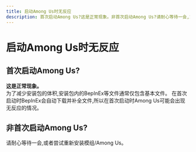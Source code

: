 ```yaml
---
title: 启动Among Us时无反应
description: 首次启动Among Us?这是正常现象。非首次启动Among Us?请耐心等待一会,或者尝试重新安装模组/Among Us。
---
```

# 启动Among Us时无反应
## 首次启动Among Us?
**这是正常现象。**<br>
为了减少安装包的体积,安装包内的BepInEx等文件通常仅包含基本文件。
在首次启动时BepInEx会自动下载并补全文件,所以在首次启动时Among Us可能会出现无反应的情况。
## 非首次启动Among Us?
请耐心等待一会,或者尝试重新安装模组/Among Us。